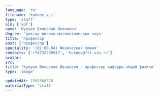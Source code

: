 ```yaml
---
language: 'ru'
filename: 'kukuev_v_i'
type: 'staff'
aim: ['kof']
name: 'Кукуев Вячеслав Иванович'
degree: 'доктор физико-математических наук'
title: 'профессор'
post: ['профессор']
speciality: '(02.00.04) Физическая химия'
contacts: ['+74732208917', 'kukuev@ftt.vsu.ru']
avatar:
src: ''
title: 'Кукуев Вячеслав Иванович - профессор кафедры общей физики'
type: 'image'

updatedAt: 1568360578
materialType: 'staff'
---
```


